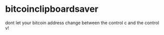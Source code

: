 # bitcoinclipboardsaver
dont let your bitcoin address change between the control c and the control v!
